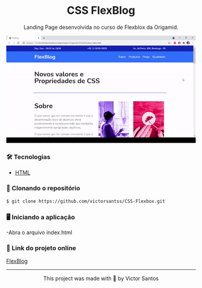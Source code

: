 <h1 align="center">CSS FlexBlog</h1>

<p align="center">Landing Page desenvolvida no curso de Flexblox da Origamid.</p>

<p align="center">
  <img src="demo.gif" alt="animated" />
</p>

### 🛠️ Tecnologias

- [HTML](https://developer.mozilla.org/pt-BR/docs/Web/HTML)

### 🔽 Clonando o repositório
```bash
$ git clone https://github.com/victorsantss/CSS-Flexbox.git
```

### 🖥️ Iniciando a aplicação

-Abra o arquivo index.html

### 🔗 Link do projeto online

[FlexBlog](https://victorsantss.github.io/CSS-Flexbox/)

<hr />

<p align="center">This project was made with 💙 by Victor Santos</p>



